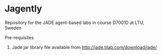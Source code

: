 # Jagently
Repository for the JADE agent-based labs in course D7001D at LTU, Sweden

Pre-requisites
1. Jade.jar library file available from http://jade.tilab.com/download/jade/

